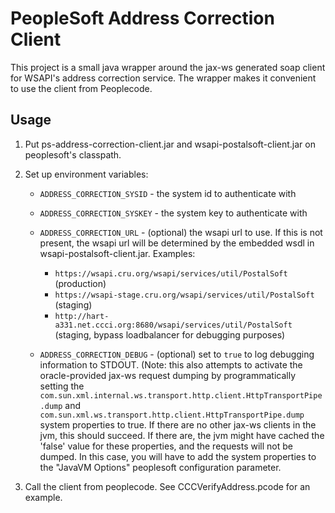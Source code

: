 PeopleSoft Address Correction Client
====================================

This project is a small java wrapper around the jax-ws generated soap client
for WSAPI's address correction service.
The wrapper makes it convenient to use the client from Peoplecode.


Usage
-----

 1. Put ps-address-correction-client.jar and wsapi-postalsoft-client.jar on peoplesoft's classpath.
 2. Set up environment variables:
     *  `ADDRESS_CORRECTION_SYSID` - the system id to authenticate with
     *  `ADDRESS_CORRECTION_SYSKEY` - the system key to authenticate with
     *  `ADDRESS_CORRECTION_URL` - (optional) the wsapi url to use.
        If this is not present, the wsapi url will be determined by the embedded wsdl in
        wsapi-postalsoft-client.jar.
        Examples:
         *  `https://wsapi.cru.org/wsapi/services/util/PostalSoft` (production)
         *  `https://wsapi-stage.cru.org/wsapi/services/util/PostalSoft` (staging)
         *  `http://hart-a331.net.ccci.org:8680/wsapi/services/util/PostalSoft`
            (staging, bypass loadbalancer for debugging purposes)

     *  `ADDRESS_CORRECTION_DEBUG` - (optional) set to `true` to log debugging information to STDOUT.
        (Note: this also attempts to activate the oracle-provided jax-ws request dumping
        by programmatically setting the
        `com.sun.xml.internal.ws.transport.http.client.HttpTransportPipe.dump` and
        `com.sun.xml.ws.transport.http.client.HttpTransportPipe.dump`
        system properties to true.
        If there are no other jax-ws clients in the jvm, this should succeed.
        If there are, the jvm might have cached the 'false' value for these properties,
        and the requests will not be dumped.
        In this case, you will have to add the system properties to the "JavaVM Options"
        peoplesoft configuration parameter.

 3. Call the client from peoplecode.
    See CCCVerifyAddress.pcode for an example.
